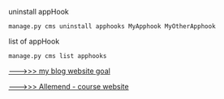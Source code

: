 uninstall appHook
```
manage.py cms uninstall apphooks MyApphook MyOtherApphook
```

list of appHook
```
manage.py cms list apphooks
```

[ --->>>  my blog website goal](https://www.django-cms.org.tw/en/blog/Create-CMS-Blog-From-Scratch/)


[--->>>  Allemend - course website ](https://www.uni-augsburg.de/de/organisation/einrichtungen/rz/it-services/beschaeftigte/webseiten/bedienungsanleitung/plugins-bzw-module/plugin-neu-eine-webseite-einfugen/)
